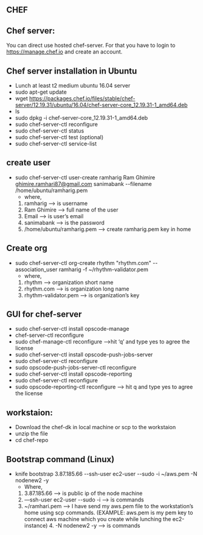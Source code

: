 
## CHEF

Chef server:
-
You can direct use hosted chef-server. For that you have to login to https://manage.chef.io and create an account.

Chef server installation in Ubuntu
-
* Lunch at least t2 medium ubuntu 16.04 server 
* sudo apt-get update
* wget https://packages.chef.io/files/stable/chef-server/12.19.31/ubuntu/16.04/chef-server-core_12.19.31-1_amd64.deb
*  ls
* sudo dpkg -i chef-server-core_12.19.31-1_amd64.deb 
* sudo chef-server-ctl reconfigure
* sudo chef-server-ctl status
* sudo chef-server-ctl test (optional)
* sudo chef-server-ctl service-list

create user
-
* sudo chef-server-ctl user-create ramharig Ram Ghimire ghimire.ramhari87@gmail.com sanimabank --filename /home/ubuntu/ramharig.pem
 	* where,
	1. ramharig —> is username
	2. Ram Ghimire —> full name of the user
	3. Email —> is user’s email
	4. sanimabank —> is the password
	5. /home/ubuntu/ramharig.pem —> create ramharig.pem key in home  

Create org
-
* sudo chef-server-ctl org-create rhythm "rhythm.com" --association_user ramharig -f ~/rhythm-validator.pem
	* where,
	1. rhythm —> organization short name
	2. rhythm.com —> is organization long name
	3. rhythm-validator.pem —> is organization’s key

GUI for chef-server
-
* sudo chef-server-ctl install opscode-manage
* chef-server-ctl reconfigure 
* sudo chef-manage-ctl reconfigure —>hit ‘q’ and  type yes to agree the license 
* sudo chef-server-ctl install opscode-push-jobs-server
* sudo chef-server-ctl reconfigure
* sudo opscode-push-jobs-server-ctl reconfigure
* sudo chef-server-ctl install opscode-reporting
* sudo chef-server-ctl reconfigure
*  sudo opscode-reporting-ctl reconfigure —> hit q and type yes to agree the license

workstaion:
-
* Download the chef-dk in local machine or scp to the workstaion
* unzip the file
* cd chef-repo

Bootstrap command (Linux)
-
* knife bootstrap 3.87.185.66 --ssh-user ec2-user --sudo -i ~/aws.pem -N nodenew2 -y
	* Where, 
	1. 3.87.185.66 —> is public ip of the node machine
	2. —ssh-user ec2-user --sudo -i —> is commands
	3. ~/ramhari.pem —> I have send my aws.pem file to the workstation’s home using scp commands. (EXAMPLE: aws.pem is my             pem key to connect aws machine which you create while lunching the ec2-instance)
        4. -N nodenew2 -y —> is commands
